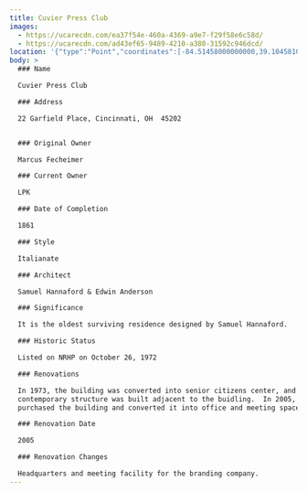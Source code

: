 ```yaml
---
title: Cuvier Press Club
images:
  - https://ucarecdn.com/ea37f54e-460a-4369-a9e7-f29f58e6c58d/
  - https://ucarecdn.com/ad43ef65-9489-4210-a380-31592c946dcd/
location: '{"type":"Point","coordinates":[-84.51458000000000,39.10458100000000]}'
body: >
  ### Name

  Cuvier Press Club

  ### Address

  22 Garfield Place, Cincinnati, OH  45202


  ### Original Owner

  Marcus Fecheimer

  ### Current Owner

  LPK

  ### Date of Completion

  1861

  ### Style

  Italianate

  ### Architect

  Samuel Hannaford & Edwin Anderson

  ### Significance

  It is the oldest surviving residence designed by Samuel Hannaford.

  ### Historic Status

  Listed on NRHP on October 26, 1972

  ### Renovations

  In 1973, the building was converted into senior citizens center, and a
  contemporary structure was built adjacent to the buidling.  In 2005, LPK
  purchased the building and converted it into office and meeting space.

  ### Renovation Date

  2005

  ### Renovation Changes

  Headquarters and meeting facility for the branding company.
---
```

